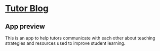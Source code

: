 # [Tutor Blog]()

## App preview

This is an app to help tutors communicate with each other about teaching strategies and resources used to improve student learning.